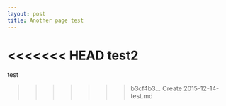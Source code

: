 ```yaml
---
layout: post
title: Another page test
---
```


<<<<<<< HEAD
test2
=======
test
>>>>>>> b3cf4b3... Create 2015-12-14-test.md
